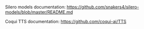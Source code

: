 Silero models documentation: 
https://github.com/snakers4/silero-models/blob/master/README.md

Coqui TTS documentation: 
https://github.com/coqui-ai/TTS